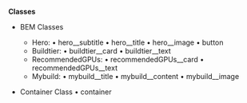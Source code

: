 **Classes**
- BEM Classes
	- Hero:
		•	hero__subtitle
		•	hero__title
		•	hero__image
		•	button
	- Buildtier:
		•	buildtier__card
		•	buildtier__text
	- RecommendedGPUs:
		•	recommendedGPUs__card
		•	recommendedGPUs__text
	- Mybuild:
		•	mybuild__title
		•	mybuild__content
		•	mybuild__image

- Container Class
    •	container


